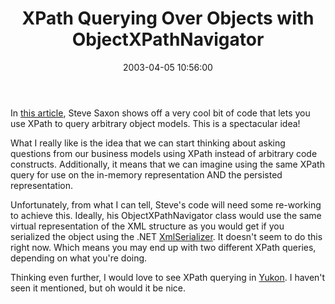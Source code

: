 ﻿---
layout: post
title: "XPath Querying Over Objects with ObjectXPathNavigator"
comments: false
date: 2003-04-05 10:56:00
categories:
 - Technology
subtext-id: 830243ef-2134-44bf-b3f5-fa203d3d7468
alias: /blog/XPath-Querying-Over-Objects-with-ObjectXPathNavigator.aspx
---


In [this article](http://msdn.microsoft.com/library/default.asp?url=/library/en-us/dnexxml/html/xml03172003.asp), Steve Saxon shows off a very cool bit of code that lets you use XPath to query arbitrary object models. This is a spectacular idea!

What I really like is the idea that we can start thinking about asking questions from our business models using XPath instead of arbitrary code constructs. Additionally, it means that we can imagine using the same XPath query for use on the in-memory representation AND the persisted representation.

Unfortunately, from what I can tell, Steve's code will need some re-working to achieve this. Ideally, his ObjectXPathNavigator class would use the same virtual representation of the XML structure as you would get if you serialized the object using the .NET [XmlSerializer](http://msdn.microsoft.com/library/default.asp?url=/library/en-us/cpref/html/frlrfsystemxmlserializationxmlserializerclasstopic.asp). It doesn't seem to do this right now. Which means you may end up with two different XPath queries, depending on what you're doing.

Thinking even further, I would love to see XPath querying in [Yukon](http://www.microsoft.com/sql/evaluation/yukon.asp). I haven't seen it mentioned, but oh would it be nice.
